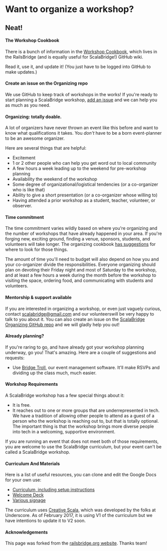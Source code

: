 # Want to organize a workshop?

## Neat!

#### The Workshop Cookbook

There is a bunch of information in the [Workshop Cookbook](https://github.com/railsbridge/docs/wiki/Cookbook), which lives in the RailsBridge (and is equally useful for ScalaBridge!) GitHub wiki.

Read it, use it, and update it! (You just have to be logged into GitHub to make updates.)

#### Create an issue on the Organizing repo

We use GitHub to keep track of workshops in the works! If you're ready to start planning a ScalaBridge workshop, [add an issue](https://github.com/scalabridge/organization/issues/new) and we can help you as much as you need.

#### Organizing: totally doable.

A lot of organizers have never thrown an event like this before and want to know what qualifications it takes. You _don't_ have to be a born event-planner to be an awesome organizer.

Here are several things that are helpful:

*   Excitement
*   1 or 2 other people who can help you get word out to local community
*   A few hours a week leading up to the weekend for pre-workshop planning
*   Availability the weekend of the workshop
*   Some degree of organizational/logistical tendencies (or a co-organizer who is like that)
*   Ability to give a short presentation (or a co-organizer whose willing to)
*   Having attended a prior workshop as a student, teacher, volunteer, or observer.

#### Time commitment

The time commitment varies wildly based on where you're organizing and the number of workshops that have already happened in your area. If you're forging new, exciting ground, finding a venue, sponsors, students, and volunteers will take longer. The organizing cookbook [has suggestions](https://github.com/railsbridge/docs/wiki/Finding-space%2C-sponsors%2C-volunteers%2C-and-students) for where to look for those things.

The amount of time you'll need to budget will also depend on how you and your co-organizer divide the responsibilities. Everyone organizing should plan on devoting their Friday night and most of Saturday to the workshop, and at least a few hours a week during the month before the workshop to visiting the space, ordering food, and communicating with students and volunteers.

#### Mentorship & support available

If you are interested in organizing a workshop, or even just vaguely curious, contact [scalabridge@gmail.com](mailto:scalabridge@gmail.com) and our volunteerswill be very happy to talk to you about it. You can also create an issue on the [ScalaBridge Organizing GitHub repo](https://github.com/scalabridge/organization/issues/new) and we will gladly help you out!

#### Already planning?

If you're raring to go, and have already got your workshop planning underway, go you! That's amazing. Here are a couple of suggestions and requests:

*   Use [Bridge Troll](http://www.bridgetroll.org), our event management software. It'll make RSVPs and dividing up the class much, much easier.

#### Workshop Requirements

A ScalaBridge workshop has a few special things about it:

*   It is free.
*   It reaches out to one or more groups that are underrepresented in tech. We have a tradition of allowing other people to attend as a guest of a person who the workshop is reaching out to, but that is totally optional. The important thing is that the workshop brings more diverse people into tech in a welcoming, supportive environment.

If you are running an event that does not meet both of those requirements, you are welcome to use the ScalaBridge curriculum, but your event can't be called a ScalaBridge workshop.

#### Curriculum And Materials

Here is a list of useful resources, you can clone and edit the Google Docs for your own use:

*  [Curriculum, including setup instructions](https://scalabridge.gitbooks.io/curriculum/content/)
*  [Welcome Deck](https://docs.google.com/presentation/d/1VNwhTWBLHefoAAsCtXZdl9Hl_v7VtEALxyshli5il_o/edit?usp=sharing)
*  [Various signage](https://drive.google.com/drive/folders/0B72QyVq_2E7_a1YxS0FFazYteGM)

The curriculum uses [Creative Scala](http://underscore.io/training/courses/creative-scala/), which was developed by the folks at Underscore. As of February 2017, it is using V1 of the curriculum but we have intentions to update it to V2 soon.

#### Acknowledgements

This page was forked from the [railsbridge.org website](http://www.railsbridge.org/help/organize). Thanks team!

